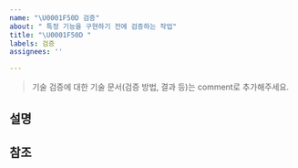 ```yaml
---
name: "\U0001F50D 검증"
about: " 특정 기능을 구현하기 전에 검증하는 작업"
title: "\U0001F50D "
labels: 검증
assignees: ''

---
```


> 기술 검증에 대한 기술 문서(검증 방법, 결과 등)는 comment로 추가해주세요.

## 설명

## 참조

